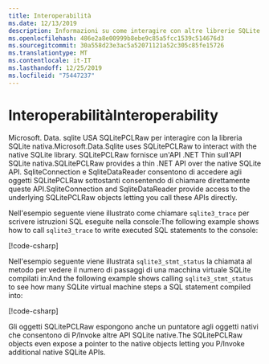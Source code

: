 ```yaml
---
title: Interoperabilità
ms.date: 12/13/2019
description: Informazioni su come interagire con altre librerie SQLite.
ms.openlocfilehash: 486e2a8e00999b8ebe9c85a5fcc1539c514676d3
ms.sourcegitcommit: 30a558d23e3ac5a52071121a52c305c85fe15726
ms.translationtype: MT
ms.contentlocale: it-IT
ms.lasthandoff: 12/25/2019
ms.locfileid: "75447237"
---
```

# <a name="interoperability"></a><span data-ttu-id="b880e-103">Interoperabilità</span><span class="sxs-lookup"><span data-stu-id="b880e-103">Interoperability</span></span>

<span data-ttu-id="b880e-104">Microsoft. Data. sqlite USA SQLitePCLRaw per interagire con la libreria SQLite nativa.</span><span class="sxs-lookup"><span data-stu-id="b880e-104">Microsoft.Data.Sqlite uses SQLitePCLRaw to interact with the native SQLite library.</span></span> <span data-ttu-id="b880e-105">SQLitePCLRaw fornisce un'API .NET Thin sull'API SQLite nativa.</span><span class="sxs-lookup"><span data-stu-id="b880e-105">SQLitePCLRaw provides a thin .NET API over the native SQLite API.</span></span> <span data-ttu-id="b880e-106">SqliteConnection e SqliteDataReader consentono di accedere agli oggetti SQLitePCLRaw sottostanti consentendo di chiamare direttamente queste API.</span><span class="sxs-lookup"><span data-stu-id="b880e-106">SqliteConnection and SqliteDataReader provide access to the underlying SQLitePCLRaw objects letting you call these APIs directly.</span></span>

<span data-ttu-id="b880e-107">Nell'esempio seguente viene illustrato come chiamare `sqlite3_trace` per scrivere istruzioni SQL eseguite nella console:</span><span class="sxs-lookup"><span data-stu-id="b880e-107">The following example shows how to call `sqlite3_trace` to write executed SQL statements to the console:</span></span>

[!code-csharp[](../../../../samples/snippets/standard/data/sqlite/InteropSample/Program.cs?name=snippet_Trace)]

<span data-ttu-id="b880e-108">Nell'esempio seguente viene illustrata `sqlite3_stmt_status` la chiamata al metodo per vedere il numero di passaggi di una macchina virtuale SQLite compilati in:</span><span class="sxs-lookup"><span data-stu-id="b880e-108">And the following example shows calling `sqlite3_stmt_status` to see how many SQLite virtual machine steps a SQL statement compiled into:</span></span>

[!code-csharp[](../../../../samples/snippets/standard/data/sqlite/InteropSample/Program.cs?name=snippet_StatementStatus)]

<span data-ttu-id="b880e-109">Gli oggetti SQLitePCLRaw espongono anche un puntatore agli oggetti nativi che consentono di P/Invoke altre API SQLite native.</span><span class="sxs-lookup"><span data-stu-id="b880e-109">The SQLitePCLRaw objects even expose a pointer to the native objects letting you P/Invoke additional native SQLite APIs.</span></span>
